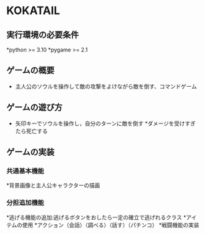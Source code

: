 # KOKATAIL

## 実行環境の必要条件
*python >= 3.10
*pygame >= 2.1

## ゲームの概要
* 主人公のソウルを操作して敵の攻撃をよけながら敵を倒す、コマンドゲーム

## ゲームの遊び方
* 矢印キーでソウルを操作し，自分のターンに敵を倒す
*ダメージを受けすぎたら死亡する

## ゲームの実装
### 共通基本機能
*背景画像と主人公キャラクターの描画

### 分担追加機能
*逃げる機能の追加:逃げるボタンをおしたら一定の確立で逃げれるクラス
*アイテムの使用
*アクション（会話）（調べる）（話す）（パチンコ）
*戦闘機能の実装